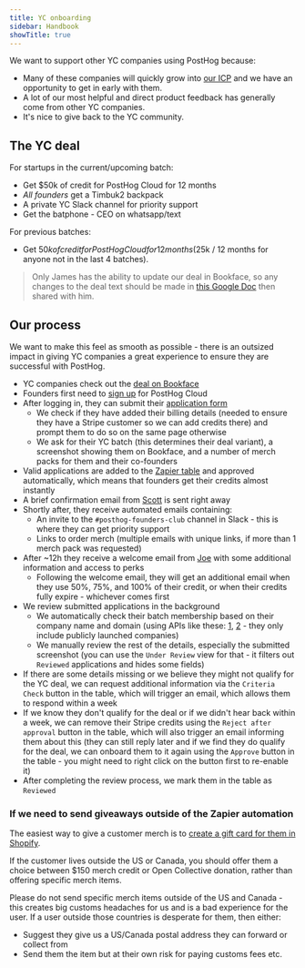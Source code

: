 ```yaml
---
title: YC onboarding
sidebar: Handbook
showTitle: true
---
```


We want to support other YC companies using PostHog because:

- Many of these companies will quickly grow into [our ICP](/handbook/who-we-are-building-for) and we have an opportunity to get in early with them. 
- A lot of our most helpful and direct product feedback has generally come from other YC companies. 
- It's nice to give back to the YC community. 

## The YC deal

For startups in the current/upcoming batch:

- Get $50k of credit for PostHog Cloud for 12 months
- _All founders_ get a Timbuk2 backpack
- A private YC Slack channel for priority support
- Get the batphone - CEO on whatsapp/text

For previous batches:

- Get $50k of credit for PostHog Cloud for 12 months ($25k / 12 months for anyone not in the last 4 batches).

> Only James has the ability to update our deal in Bookface, so any changes to the deal text should be made in [this Google Doc](https://docs.google.com/document/d/17MtngAx2DeVo3YyhPwwKRvakI54SJuNmHkPtFns2IVQ/edit) then shared with him. 

## Our process

We want to make this feel as smooth as possible - there is an outsized impact in giving YC companies a great experience to ensure they are successful with PostHog. 

- YC companies check out the [deal on Bookface](https://bookface.ycombinator.com/deals/687)
- Founders first need to [sign up](https://app.posthog.com/) for PostHog Cloud
- After logging in, they can submit their [application form](https://app.posthog.com/startups/yc)
  - We check if they have added their billing details (needed to ensure they have a Stripe customer so we can add credits there) and prompt them to do so on the same page otherwise
  - We ask for their YC batch (this determines their deal variant), a screenshot showing them on Bookface, and a number of merch packs for them and their co-founders
- Valid applications are added to the [Zapier table](https://tables.zapier.com/app/tables/t/01JRCYMWYAJNP3K0B6GTYKKBQB) and approved automatically, which means that founders get their credits almost instantly
- A brief confirmation email from [Scott](https://posthog.com/community/profiles/32112) is sent right away
- Shortly after, they receive automated emails containing:
  - An invite to the `#posthog-founders-club` channel in Slack - this is where they can get priority support
  - Links to order merch (multiple emails with unique links, if more than 1 merch pack was requested)
- After ~12h they receive a welcome email from [Joe](https://posthog.com/community/profiles/29070) with some additional information and access to perks
  - Following the welcome email, they will get an additional email when they use 50%, 75%, and 100% of their credit, or when their credits fully expire - whichever comes first
- We review submitted applications in the background
  - We automatically check their batch membership based on their company name and domain (using APIs like these: [1](https://api.ycombinator.com/v0.1/docs), [2](https://github.com/yc-oss/api) - they only include publicly launched companies)
  - We manually review the rest of the details, especially the submitted screenshot (you can use the `Under Review` view for that - it filters out `Reviewed` applications and hides some fields)
- If there are some details missing or we believe they might not qualify for the YC deal, we can request additional information via the `Criteria Check` button in the table, which will trigger an email, which allows them to respond within a week
- If we know they don't qualify for the deal or if we didn't hear back within a week, we can remove their Stripe credits using the `Reject after approval` button in the table, which will also trigger an email informing them about this (they can still reply later and if we find they do qualify for the deal, we can onboard them to it again using the `Approve` button in the table - you might need to right click on the button first to re-enable it)
- After completing the review process, we mark them in the table as `Reviewed`

### If we need to send giveaways outside of the Zapier automation

The easiest way to give a customer merch is to [create a gift card for them in Shopify](/handbook/company/merch-store#customers).

If the customer lives outside the US or Canada, you should offer them a choice between $150 merch credit or Open Collective donation, rather than offering specific merch items.

Please do not send specific merch items outside of the US and Canada - this creates big customs headaches for us and is a bad experience for the user. If a user outside those countries is desperate for them, then either:

- Suggest they give us a US/Canada postal address they can forward or collect from
- Send them the item but at their own risk for paying customs fees etc.
